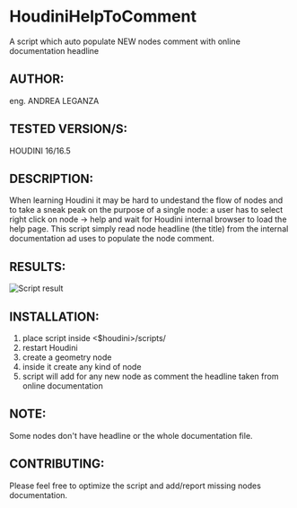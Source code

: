 # HoudiniHelpToComment
A script which auto populate NEW nodes comment with online documentation headline

## AUTHOR: ## 
eng. ANDREA LEGANZA

## TESTED VERSION/S: ## 
HOUDINI 16/16.5

## DESCRIPTION: ## 
When learning Houdini it may be hard to undestand the flow of nodes and to take a sneak peak on the purpose of a single node: a user has to select right click on node -> help and wait for Houdini internal browser to load the help page. This script simply read node headline (the title) from the internal documentation ad uses to populate the node comment.

## RESULTS: ##
![Script result](https://github.com/Neogene/HoudiniHelpToComment/blob/master/before_after.png)

## INSTALLATION: ##
1. place script inside  <$houdini>/scripts/ 
2. restart Houdini
3. create a geometry node
4. inside it create any kind of node
5. script will add for any new node as comment the headline taken from online documentation

## NOTE: ## 
Some nodes don't have headline or the whole documentation file.

## CONTRIBUTING: ##
Please feel free to optimize the script and add/report missing nodes documentation. 